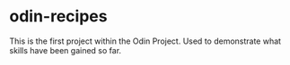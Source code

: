 # odin-recipes

This is the first project within the Odin Project.
Used to demonstrate what skills have been gained so far.